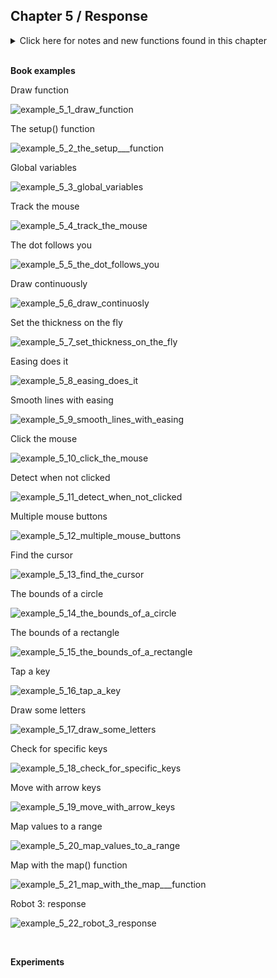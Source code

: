 
## Chapter 5 / Response


<details>
<summary markdown="span">Click here for notes and new functions found in this chapter</summary>

- The code within the draw() block runs from top to bottom, then repeats until you quit the program by clicking the Stop button or closing the window. Each trip through draw() is called a frame. (The default frame rate is 60 frames per second, but this can be changed.)
- the code inside setup() is used to define the starting values. The first line is always the size() function, often followed by code to set the starting fill and stroke colors, or perhaps to load images and fonts. (If you don’t include the size() function, the Display Window will be 100×100 pixels.)
- There’s one more location to put code—you can also place variables outside of setup() and draw(). If you create a variable inside of setup(), you can’t use it inside of draw(), so you need to place those variables somewhere else. Such vari- ables are called global variables, because they can be used any- where (“globally”) in the program. 


- draw()
- setup()
- background() this function clears the entire window, so be sure to always place it before other functions inside draw(); other- wise, the shapes drawn before it will be erased.
- variables: mouseX, mouseY, pmouseX, pmouseY. The mouseX variable stores the x coordinate, and the mouseY variable stores the y coordinate. The pmouseX and pmouseY variables store the position of the mouse at the previous frame. These are updated each time draw() runs. 
- dist() The pmouseX and pmouseY variables can also be used to calculate the speed of the mouse. This is done by measuring the distance between the current and most recent mouse location. dist() simplifies this calculation. 
- With easing, there are two values: the current value and the value to move toward (see Figure 5-1). At each step in the program, the current value moves a little closer to the target value (targetX variable). See the line(s) beginning with x +=.
- usually can't change global variables from within a function - if you want to, you must include the keyword 'global' as the first line in your function with the name of the variable you want to change e.g. 'global x, y, px, py.' The keyword prevents you from absentmindedly creating a new variable in your draw() function (or any other function) that has the same name as a global variable, and overwriting the value in that global variable as a result.
- boolean variable: mousePressed (don't necessarily need if mousePressed == True: comparison operator e.g. if mousePressed: is enough)
- variable: mouseButton (has three values, LEFT, CENTER, RIGHT) 
- To write programs that have graphical user interfaces (buttons, checkboxes, scrollbars, etc.), we need to write code that knows when the cursor is within an enclosed area of the screen. 
- relational expressions
- variables: key, keyPressed. The key variable stores the most recent key that has been pressed. The key variable holds a string value whose length is 1. Unlike the boolean variable keyPressed, which reverts to False each time a key is released, the key variable keeps its value until the next key is pressed. Each time a new key is pressed, the value updates and a new character draws.
- textSize() 
- textAlign()
- text()
- map() the numbers that are created by the mouse and keyboard often need to be modified to be useful - or in a useful range - within a program. This transformation can be done with an equation or with the map() function. The first parameter is the variable to be converted, the second and third parameters are the low and high values of that variable, and the fourth and fifth parameters are the desired low and high values. The map() function hides the math behind the conversion. Processing’s map() function is different from Python’s built-in map() function. 

</details>


<br/>

**Book examples**



Draw function

![example_5_1_draw_function ]()

The setup() function

![example_5_2_the_setup___function]()

Global variables

![example_5_3_global_variables ]()

Track the mouse

![example_5_4_track_the_mouse]()

The dot follows you

![example_5_5_the_dot_follows_you]()

Draw continuously 

![example_5_6_draw_continuosly]()

Set the thickness on the fly

![example_5_7_set_thickness_on_the_fly]()

Easing does it

![example_5_8_easing_does_it]()

Smooth lines with easing

![example_5_9_smooth_lines_with_easing]()

Click the mouse

![example_5_10_click_the_mouse]()

Detect when not clicked

![example_5_11_detect_when_not_clicked]()

Multiple mouse buttons

![example_5_12_multiple_mouse_buttons]()

Find the cursor

![example_5_13_find_the_cursor]()

The bounds of a circle

![example_5_14_the_bounds_of_a_circle]()

The bounds of a rectangle 

![example_5_15_the_bounds_of_a_rectangle]()

Tap a key

![example_5_16_tap_a_key]()

Draw some letters 

![example_5_17_draw_some_letters]()

Check for specific keys

![example_5_18_check_for_specific_keys]()

Move with arrow keys

![example_5_19_move_with_arrow_keys]()

Map values to a range

![example_5_20_map_values_to_a_range]()

Map with the map() function

![example_5_21_map_with_the_map___function]()

Robot 3: response

![example_5_22_robot_3_response]()


<br/>


**Experiments**

<br/>